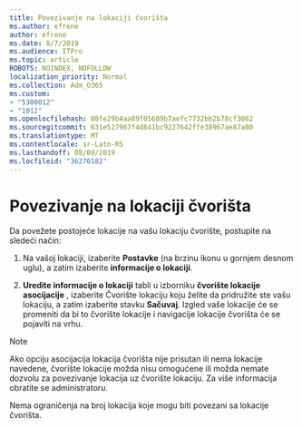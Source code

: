 ```yaml
---
title: Povezivanje na lokaciji čvorišta
ms.author: efrene
author: efrene
ms.date: 8/7/2019
ms.audience: ITPro
ms.topic: article
ROBOTS: NOINDEX, NOFOLLOW
localization_priority: Normal
ms.collection: Adm_O365
ms.custom:
- "5300012"
- "1012"
ms.openlocfilehash: 88fe29b4aa89f05609b7aefc7732bb2b78cf3002
ms.sourcegitcommit: 631e527967f4d641bc9227642ffe38967ae87a00
ms.translationtype: MT
ms.contentlocale: sr-Latn-RS
ms.lasthandoff: 08/09/2019
ms.locfileid: "36270182"
---
```

# <a name="associate-a-hub-site"></a>Povezivanje na lokaciji čvorišta

Da povežete postojeće lokacije na vašu lokaciju čvorište, postupite na sledeći način:
  
1. Na vašoj lokaciji, izaberite **Postavke** (na brzinu ikonu u gornjem desnom uglu), a zatim izaberite **informacije o lokaciji**.

2. **Uredite informacije o lokaciji** tabli u izborniku **čvorište lokacije asocijacije** , izaberite Čvorište lokaciju koju želite da pridružite ste vašu lokaciju, a zatim izaberite stavku **Sačuvaj**. Izgled vaše lokacije će se promeniti da bi to čvorište lokacije i navigacije lokacije čvorišta će se pojaviti na vrhu.

 > [!Note]
>Ako opciju asocijacija lokacija čvorišta nije prisutan ili nema lokacije navedene, čvorište lokacije možda nisu omogućene ili možda nemate dozvolu za povezivanje lokacija uz čvorište lokaciju. Za više informacija obratite se administratoru.
>
>Nema ograničenja na broj lokacija koje mogu biti povezani sa lokacije čvorišta.
  